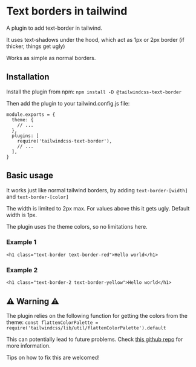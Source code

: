 # Text borders in tailwind

A plugin to add text-border in tailwind.

It uses text-shadows under the hood, which act as 1px or 2px border (if thicker, things get ugly)

Works as simple as normal borders.

## Installation

Install the plugin from npm:
`npm install -D @tailwindcss-text-border`

Then add the plugin to your tailwind.config.js file:

```
module.exports = {
  theme: {
    // ...
  },
  plugins: [
    require('tailwindcss-text-border'),
    // ...
  ],
}
```

## Basic usage

It works just like normal tailwind borders, by adding `text-border-[width]` and `text-border-[color]`

The width is limited to 2px max. For values above this it gets ugly. Default width is 1px.

The plugin uses the theme colors, so no limitations here.

### Example 1

`<h1 class="text-border text-border-red">Hello world</h1>`

### Example 2

`<h1 class="text-border-2 text-border-yellow">Hello world</h1>`

## ⚠️ Warning ⚠️

The plugin relies on the following function for getting the colors from the theme:
`const flattenColorPalette = require('tailwindcss/lib/util/flattenColorPalette').default`

This can potentially lead to future problems. Check [this github repo](https://github.com/tailwindlabs/tailwindcss/discussions/8598) for more information.

Tips on how to fix this are welcomed!
